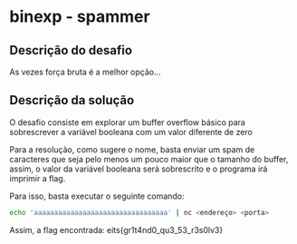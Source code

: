# binexp - spammer

## Descrição do desafio

As vezes força bruta é a melhor opção...

## Descrição da solução

O desafio consiste em explorar um buffer overflow básico para sobrescrever a variável booleana com um valor diferente de zero

Para a resolução, como sugere o nome, basta enviar um spam de caracteres que seja pelo menos um pouco maior que o tamanho do buffer, assim, o valor da variável booleana será sobrescrito e o programa irá imprimir a flag.

Para isso, basta executar o seguinte comando:

```bash
echo 'aaaaaaaaaaaaaaaaaaaaaaaaaaaaaaaaa' | nc <endereço> <porta>
```

Assim, a flag encontrada:
eits{gr1t4nd0_qu3_53_r3s0lv3}
